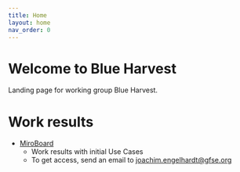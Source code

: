 ```yaml
---
title: Home
layout: home
nav_order: 0
---
```


# Welcome to Blue Harvest
Landing page for working group Blue Harvest.

# Work results
* [MiroBoard](https://miro.com/app/board/uXjVKOg16vE=/)
    * Work results with initial Use Cases
    * To get access, send an email to joachim.engelhardt@gfse.org
    
    